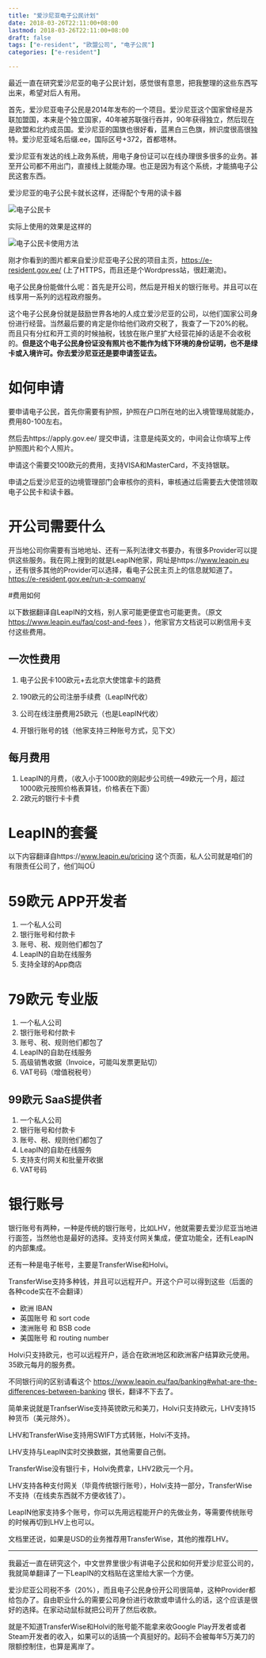 ```yaml
---
title: "爱沙尼亚电子公民计划"
date: 2018-03-26T22:11:00+08:00
lastmod: 2018-03-26T22:11:00+08:00
draft: false
tags: ["e-resident", "欧盟公司", "电子公民"]
categories: ["e-resident"]

---
```


最近一直在研究爱沙尼亚的电子公民计划，感觉很有意思，把我整理的这些东西写出来，希望对后人有用。

首先，爱沙尼亚电子公民是2014年发布的一个项目。爱沙尼亚这个国家曾经是苏联加盟国，本来是个独立国家，40年被苏联强行吞并，90年获得独立，然后现在是欧盟和北约成员国。爱沙尼亚的国旗也很好看，蓝黑白三色旗，辨识度很高很独特。爱沙尼亚域名后缀.ee，国际区号+372，首都塔林。

爱沙尼亚有发达的线上政务系统，用电子身份证可以在线办理很多很多的业务。甚至开公司都不用出门，直接线上就能办理。也正是因为有这个系统，才能搞电子公民这套东西。

<!--more-->

爱沙尼亚的电子公民卡就长这样，还得配个专用的读卡器

![电子公民卡](https://e-resident.gov.ee/wp-content/themes/eas/images/data/smartid.png)

实际上使用的效果是这样的

![电子公民卡使用方法](https://e-resident.gov.ee/wp-content/uploads/2018/03/bg03.jpg)

刚才你看到的图片都来自爱沙尼亚电子公民的项目主页，https://e-resident.gov.ee/ (上了HTTPS，而且还是个Wordpress站，很赶潮流)。

电子公民身份能做什么呢：首先是开公司，然后是开相关的银行账号。并且可以在线享用一系列的远程政府服务。

这个电子公民身份就是鼓励世界各地的人成立爱沙尼亚的公司，以他们国家公司身份进行经营。当然最后要的肯定是你给他们政府交税了，我查了一下20%的税。而且只有分红和开工资的时候抽税，钱放在账户里扩大经营花掉的话是不会收税的。**但是这个电子公民身份证没有照片也不能作为线下环境的身份证明，也不是绿卡或入境许可。你去爱沙尼亚还是要申请签证去。**

# 如何申请

要申请电子公民，首先你需要有护照，护照在户口所在地的出入境管理局就能办，费用80-100左右。

然后去https://apply.gov.ee/ 提交申请，注意是纯英文的，中间会让你填写上传护照图片和个人照片。

申请这个需要交100欧元的费用，支持VISA和MasterCard，不支持银联。

申请之后爱沙尼亚的边境管理部门会审核你的资料，审核通过后需要去大使馆领取电子公民卡和读卡器。

# 开公司需要什么

开当地公司你需要有当地地址、还有一系列法律文书要办，有很多Provider可以提供这些服务。我在网上搜到的就是LeapIN他家，网址是https://www.leapin.eu ，还有很多其他的Provider可以选择，看电子公民主页上的信息就知道了。https://e-resident.gov.ee/run-a-company/

#费用如何

以下数据翻译自LeapIN的文档，别人家可能更便宜也可能更贵。（原文 https://www.leapin.eu/faq/cost-and-fees ），他家官方文档说可以刷信用卡支付这些费用。

## 一次性费用

1. 电子公民卡100欧元+去北京大使馆拿卡的路费


1. 190欧元的公司注册手续费（LeapIN代收）
2. 公司在线注册费用25欧元（也是LeapIN代收）
3. 开银行账号的钱（他家支持三种账号方式，见下文）

## 每月费用

1. LeapIN的月费，（收入小于1000欧的刚起步公司统一49欧元一个月，超过1000欧元按照价格表算钱，价格表在下面）
2. 2欧元的银行卡卡费

# LeapIN的套餐

以下内容翻译自https://www.leapin.eu/pricing 这个页面，私人公司就是咱们的有限责任公司了，他们叫OÜ

# 59欧元 APP开发者

1. 一个私人公司
2. 银行账号和付款卡
3. 账号、税、规则他们都包了
4. LeapIN的自助在线服务
5. 支持全球的App商店

# 79欧元 专业版

1. 一个私人公司
2. 银行账号和付款卡
3. 账号、税、规则他们都包了
4. LeapIN的自助在线服务
5. 高级销售收据（Invoice，可能叫发票更贴切）
6. VAT号码（增值税税号）

## 99欧元 SaaS提供者

1. 一个私人公司
2. 银行账号和付款卡
3. 账号、税、规则他们都包了
4. LeapIN的自助在线服务
5. 支持支付网关和批量开收据
6. VAT号码

# 银行账号

银行账号有两种，一种是传统的银行账号，比如LHV，他就需要去爱沙尼亚当地进行面签，当然他也是最好的选择。支持支付网关集成，便宜功能全，还有LeapIN的内部集成。

还有一种是电子帐号，主要是TransferWise和Holvi。

TransferWise支持多种钱，并且可以远程开户。开这个户可以得到这些（后面的各种code实在不会翻译）

- 欧洲 IBAN
- 英国账号 和 sort code
- 澳洲账号 和 BSB code
- 美国账号 和 routing number

Holvi只支持欧元，也可以远程开户，适合在欧洲地区和欧洲客户结算欧元使用。35欧元每月的服务费。

不同银行间的区别请看这个 https://www.leapin.eu/faq/banking#what-are-the-differences-between-banking 很长，翻译不下去了。

简单来说就是TranfserWise支持英镑欧元和美刀，Holvi只支持欧元，LHV支持15种货币（美元除外）。

LHV和TransferWise支持用SWIFT方式转账，Holvi不支持。

LHV支持与LeapIN实时交换数据，其他需要自己倒。

TransferWise没有银行卡，Holvi免费拿，LHV2欧元一个月。

LHV支持各种支付网关（毕竟传统银行账号），Holvi支持一部分，TransferWise不支持（在线卖东西就不方便收钱了）。



LeapIN他家支持多个账号，你可以先用远程能开户的先做业务，等需要传统账号的时候再切到LHV上也可以。

文档里还说，如果是USD的业务推荐用TransferWise，其他的推荐LHV。



------

我最近一直在研究这个，中文世界里很少有讲电子公民和如何开爱沙尼亚公司的，我就简单翻译了一下LeapIN的文档贴在这里给大家一个方便。

爱沙尼亚公司税不多（20%），而且电子公民身份开公司很简单，这种Provider都给包办了。自由职业什么的需要公司身份进行收款或申请什么的话，这个应该是很好的选择。在家动动鼠标就把公司开了然后收款。

就是不知道TransferWise和Holvi的账号能不能拿来收Google Play开发者或者Steam开发者的收入，如果可以的话搞一个真挺好的。起码不会被每年5万美刀的限额控制住，也算是离岸了。